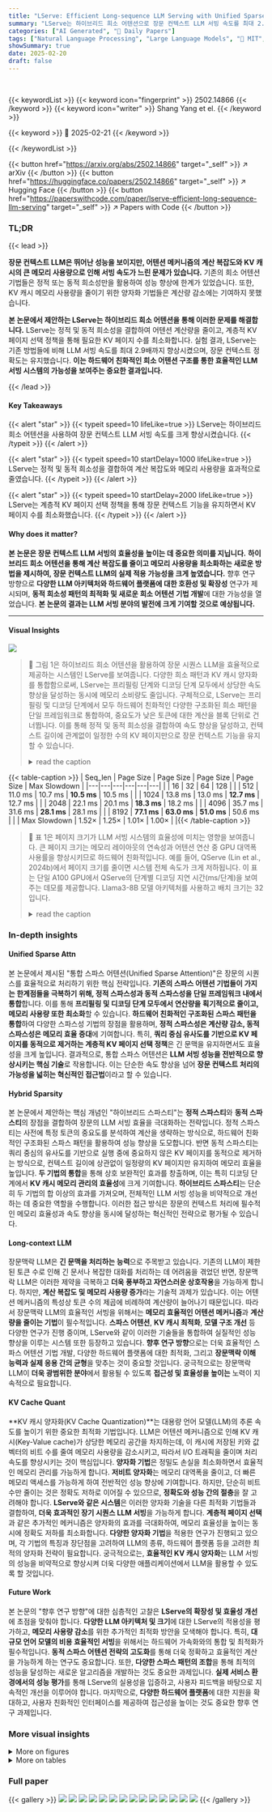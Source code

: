 ```yaml
---
title: "LServe: Efficient Long-sequence LLM Serving with Unified Sparse Attention"
summary: "LServe는 하이브리드 희소 어텐션으로 장문 컨텍스트 LLM 서빙 속도를 최대 2.9배 향상시킨 효율적인 시스템입니다."
categories: ["AI Generated", "🤗 Daily Papers"]
tags: ["Natural Language Processing", "Large Language Models", "🏢 MIT",]
showSummary: true
date: 2025-02-20
draft: false
---
```


<br>

{{< keywordList >}}
{{< keyword icon="fingerprint" >}} 2502.14866 {{< /keyword >}}
{{< keyword icon="writer" >}} Shang Yang et el. {{< /keyword >}}
 
{{< keyword >}} 🤗 2025-02-21 {{< /keyword >}}
 
{{< /keywordList >}}

{{< button href="https://arxiv.org/abs/2502.14866" target="_self" >}}
↗ arXiv
{{< /button >}}
{{< button href="https://huggingface.co/papers/2502.14866" target="_self" >}}
↗ Hugging Face
{{< /button >}}
{{< button href="https://paperswithcode.com/paper/lserve-efficient-long-sequence-llm-serving" target="_self" >}}
↗ Papers with Code
{{< /button >}}




### TL;DR


{{< lead >}}

**장문 컨텍스트 LLM은 뛰어난 성능을 보이지만, 어텐션 메커니즘의 계산 복잡도와 KV 캐시의 큰 메모리 사용량으로 인해 서빙 속도가 느린 문제가 있습니다.** 기존의 희소 어텐션 기법들은 정적 또는 동적 희소성만을 활용하여 성능 향상에 한계가 있었습니다.  또한, KV 캐시 메모리 사용량을 줄이기 위한 양자화 기법들은 계산량 감소에는 기여하지 못했습니다.



**본 논문에서 제안하는 LServe는 하이브리드 희소 어텐션을 통해 이러한 문제를 해결합니다.**  LServe는 정적 및 동적 희소성을 결합하여 어텐션 계산량을 줄이고, 계층적 KV 페이지 선택 정책을 통해 필요한 KV 페이지 수를 최소화합니다.  실험 결과, LServe는 기존 방법들에 비해 LLM 서빙 속도를 최대 2.9배까지 향상시켰으며, 장문 컨텍스트 정확도는 유지했습니다.  **이는 하드웨어 친화적인 희소 어텐션 구조를 통한 효율적인 LLM 서빙 시스템의 가능성을 보여주는 중요한 결과입니다.**

{{< /lead >}}


#### Key Takeaways

{{< alert "star" >}}
{{< typeit speed=10 lifeLike=true >}} LServe는 하이브리드 희소 어텐션을 사용하여 장문 컨텍스트 LLM 서빙 속도를 크게 향상시켰습니다. {{< /typeit >}}
{{< /alert >}}

{{< alert "star" >}}
{{< typeit speed=10 startDelay=1000 lifeLike=true >}} LServe는 정적 및 동적 희소성을 결합하여 계산 복잡도와 메모리 사용량을 효과적으로 줄였습니다. {{< /typeit >}}
{{< /alert >}}

{{< alert "star" >}}
{{< typeit speed=10 startDelay=2000 lifeLike=true >}} LServe는 계층적 KV 페이지 선택 정책을 통해 장문 컨텍스트 기능을 유지하면서 KV 페이지 수를 최소화했습니다. {{< /typeit >}}
{{< /alert >}}

#### Why does it matter?
**본 논문은 장문 컨텍스트 LLM 서빙의 효율성을 높이는 데 중요한 의미를 지닙니다.**  **하이브리드 희소 어텐션을 통해 계산 복잡도를 줄이고 메모리 사용량을 최소화하는 새로운 방법을 제시하여, 장문 컨텍스트 LLM의 실제 적용 가능성을 크게 높였습니다.**  향후 연구 방향으로 **다양한 LLM 아키텍처와 하드웨어 플랫폼에 대한 호환성 및 확장성** 연구가 제시되며, **동적 희소성 패턴의 최적화 및 새로운 희소 어텐션 기법 개발**에 대한 가능성을 열었습니다.  **본 논문의 결과는 LLM 서빙 분야의 발전에 크게 기여할 것으로 예상됩니다.**

------
#### Visual Insights



![](https://arxiv.org/html/2502.14866/x1.png)

> 🔼 그림 1은 하이브리드 희소 어텐션을 활용하여 장문 시퀀스 LLM을 효율적으로 제공하는 시스템인 LServe를 보여줍니다.  다양한 희소 패턴과 KV 캐시 양자화를 통합함으로써, LServe는 프리필링 단계와 디코딩 단계 모두에서 상당한 속도 향상을 달성하는 동시에 메모리 소비량도 줄입니다.  구체적으로, LServe는 프리필링 및 디코딩 단계에서 모두 하드웨어 친화적인 다양한 구조화된 희소 패턴을 단일 프레임워크로 통합하여, 중요도가 낮은 토큰에 대한 계산을 블록 단위로 건너뜁니다. 이를 통해 정적 및 동적 희소성을 결합하여 속도 향상을 달성하고, 컨텍스트 길이에 관계없이 일정한 수의 KV 페이지만으로 장문 컨텍스트 기능을 유지할 수 있습니다.
> <details>
> <summary>read the caption</summary>
> Figure 1: LServe is an efficient system for serving long-sequence LLMs that leverages hybrid sparse attention. With the unification of different sparse patterns as well as KV cache quantization, LServe achieves significant speedups in both prefilling stage and decoding stage while also reducing the memory consumption.
> </details>





{{< table-caption >}}
| Seq_len | Page Size | Page Size | Page Size | Page Size | Max Slowdown |
|---|---|---|---|---|---| 
|  | 16 | 32 | 64 | 128 |  |
| 512 | 11.0 ms | 10.7 ms | **10.5 ms** | 10.5 ms |  |
| 1024 | 13.8 ms | 13.0 ms | **12.7 ms** | 12.7 ms |  |
| 2048 | 22.1 ms | 20.1 ms | **18.3 ms** | 18.2 ms |  |
| 4096 | 35.7 ms | 31.6 ms | **28.1 ms** | 28.1 ms |  |
| 8192 | **77.1 ms** | **63.0 ms** | **51.0 ms** | 50.6 ms |  |
| Max Slowdown | 1.52× | 1.25× | 1.01× | 1.00× |  |{{< /table-caption >}}

> 🔼 표 1은 페이지 크기가 LLM 서빙 시스템의 효율성에 미치는 영향을 보여줍니다. 큰 페이지 크기는 메모리 레이아웃의 연속성과 어텐션 연산 중 GPU 대역폭 사용률을 향상시키므로 하드웨어 친화적입니다. 예를 들어, QServe (Lin et al., 2024b)에서 페이지 크기를 줄이면 시스템 전체 속도가 크게 저하됩니다. 이 표는 단일 A100 GPU에서 QServe의 단계별 디코딩 지연 시간(ms/단계)을 보여주는 데모를 제공합니다. Llama3-8B 모델 아키텍처를 사용하고 배치 크기는 32입니다.
> <details>
> <summary>read the caption</summary>
> Table 1: Page size significantly impacts the LLM serving system’s efficiency: Larger page size is more hardware-friendly as it improves contiguity of memory layout and the GPU bandwidth utilization during attention computation. For example, simply shrinking the page size in QServe Lin et al. (2024b) leads to prominent slow-down of the end-to-end system. We evaluate the per-step decoding latency (ms / step) of QServe on a single A100 GPU for demonstration. We use Llama3-8B model architecture, with the batch size of 32.
> </details>





### In-depth insights


#### Unified Sparse Attn
본 논문에서 제시된 "통합 스파스 어텐션(Unified Sparse Attention)"은 장문의 시퀀스를 효율적으로 처리하기 위한 핵심 전략입니다. **기존의 스파스 어텐션 기법들이 가지는 한계점들을 극복하기 위해, 정적 스파스성과 동적 스파스성을 단일 프레임워크 내에서 통합**합니다. 이를 통해 **프리필링 및 디코딩 단계 모두에서 연산량을 획기적으로 줄이고, 메모리 사용량 또한 최소화**할 수 있습니다.  **하드웨어 친화적인 구조화된 스파스 패턴을 통합**하여 다양한 스파스성 기법의 장점을 활용하며, **정적 스파스성은 계산량 감소, 동적 스파스성은 메모리 효율 증대**에 기여합니다. 특히, **쿼리 중심 유사도를 기반으로 KV 페이지를 동적으로 제거하는 계층적 KV 페이지 선택 정책**은 긴 문맥을 유지하면서도 효율성을 크게 높입니다.  결과적으로, 통합 스파스 어텐션은 **LLM 서빙 성능을 전반적으로 향상시키는 핵심 기술**로 작용합니다. 이는 단순한 속도 향상을 넘어 **장문 컨텍스트 처리의 가능성을 넓히는 혁신적인 접근법**이라고 할 수 있습니다.

#### Hybrid Sparsity
본 논문에서 제안하는 핵심 개념인 "하이브리드 스파스티"는 **정적 스파스티**와 **동적 스파스티**의 장점을 결합하여 장문의 LLM 서빙 효율을 극대화하는 전략입니다. 정적 스파스티는 사전에 특정 토큰의 중요도를 분석하여 계산을 생략하는 방식으로, 하드웨어 친화적인 구조화된 스파스 패턴을 활용하여 성능 향상을 도모합니다. 반면 동적 스파스티는 쿼리 중심의 유사도를 기반으로 실행 중에 중요하지 않은 KV 페이지를 동적으로 제거하는 방식으로, 컨텍스트 길이에 상관없이 일정량의 KV 페이지만 유지하여 메모리 효율을 높입니다.  **두 기법의 통합**을 통해 상호 보완적인 효과를 창출하며, 이는 특히 디코딩 단계에서 **KV 캐시 메모리 관리의 효율성**에 크게 기여합니다.  **하이브리드 스파스티**는 단순히 두 기법의 합 이상의 효과를 가져오며, 전체적인 LLM 서빙 성능을 비약적으로 개선하는 데 중요한 역할을 수행합니다.  이러한 접근 방식은 장문의 컨텍스트 처리에 필수적인 메모리 효율성과 속도 향상을 동시에 달성하는 혁신적인 전략으로 평가될 수 있습니다.

#### Long-context LLM
장문맥락 LLM은 **긴 문맥을 처리하는 능력**으로 주목받고 있습니다. 기존의 LLM이 제한된 토큰 수로 인해 긴 문서나 복잡한 대화를 처리하는 데 어려움을 겪었던 반면, 장문맥락 LLM은 이러한 제약을 극복하고 **더욱 풍부하고 자연스러운 상호작용**을 가능하게 합니다. 하지만, **계산 복잡도 및 메모리 사용량 증가**라는 기술적 과제가 있습니다. 이는 어텐션 메커니즘의 특성상 토큰 수의 제곱에 비례하여 계산량이 늘어나기 때문입니다.  따라서 장문맥락 LLM의 효율적인 서빙을 위해서는 **메모리 효율적인 어텐션 메커니즘**과 **계산량을 줄이는 기법**이 필수적입니다. **스파스 어텐션**, **KV 캐시 최적화**, **모델 구조 개선** 등 다양한 연구가 진행 중이며, LServe와 같이 이러한 기술들을 통합하여 실질적인 성능 향상을 이루는 시스템 또한 등장하고 있습니다.  **향후 연구 방향**으로는 더욱 효율적인 스파스 어텐션 기법 개발, 다양한 하드웨어 플랫폼에 대한 최적화, 그리고 **장문맥락 이해 능력과 실제 응용 간의 균형**을 맞추는 것이 중요할 것입니다.  궁극적으로는 장문맥락 LLM이 **더욱 광범위한 분야**에서 활용될 수 있도록 **접근성 및 효율성을 높이는** 노력이 지속적으로 필요합니다.

#### KV Cache Quant
**KV 캐시 양자화(KV Cache Quantization)**는 대용량 언어 모델(LLM)의 추론 속도를 높이기 위한 중요한 최적화 기법입니다.  LLM은 어텐션 메커니즘으로 인해 KV 캐시(Key-Value cache)가 상당한 메모리 공간을 차지하는데, 이 캐시에 저장된 키와 값 벡터의 비트 수를 줄여 메모리 사용량을 감소시키고, 따라서 I/O 트래픽을 줄이며 처리 속도를 향상시키는 것이 핵심입니다.  **양자화 기법**은 정밀도 손실을 최소화하면서 효율적인 메모리 관리를 가능하게 합니다.  **저비트 양자화**는 메모리 대역폭을 줄이고, 더 빠른 메모리 액세스를 가능하게 하여 전반적인 성능 향상에 기여합니다. 하지만, 단순히 비트 수만 줄이는 것은 정확도 저하로 이어질 수 있으므로, **정확도와 성능 간의 절충**을 잘 고려해야 합니다.  **LServe와 같은 시스템**은 이러한 양자화 기술을 다른 최적화 기법들과 결합하여,  **더욱 효과적인 장기 시퀀스 LLM 서빙**을 가능하게 합니다.  **계층적 페이지 선택**과 같은 추가적인 메커니즘은 양자화의 효과를 극대화하여, 메모리 효율성을 높이는 동시에 정확도 저하를 최소화합니다.  **다양한 양자화 기법**을 적용한 연구가 진행되고 있으며, 각 기법의 특징과 장단점을 고려하여  LLM의 종류, 하드웨어 플랫폼 등을 고려한 최적의 양자화 전략이 필요합니다.  궁극적으로는, **효율적인 KV 캐시 양자화**는 LLM 서빙의 성능을 비약적으로 향상시켜 더욱 다양한 애플리케이션에서 LLM을 활용할 수 있도록 할 것입니다.

#### Future Work
본 논문의 "향후 연구 방향"에 대한 심층적인 고찰은 **LServe의 확장성 및 효율성 개선**에 초점을 맞춰야 합니다.  **다양한 LLM 아키텍처 및 크기**에 대한 LServe의 적용성을 평가하고, **메모리 사용량 감소**를 위한 추가적인 최적화 방안을 모색해야 합니다. 특히, **대규모 언어 모델의 비용 효율적인 서빙**을 위해서는 하드웨어 가속화와의 통합 및 최적화가 필수적입니다.  **동적 스파스 어텐션 전략의 고도화**를 통해 더욱 정확하고 효율적인 계산을 가능하게 하는 연구도 중요합니다. 또한, **다양한 스파스 패턴의 조합**을 통해 최적의 성능을 달성하는 새로운 알고리즘을 개발하는 것도 중요한 과제입니다.  **실제 서비스 환경에서의 성능 평가**를 통해 LServe의 실용성을 입증하고, 사용자 피드백을 바탕으로 지속적인 개선을 이루어야 합니다.  마지막으로,  **다양한 하드웨어 플랫폼**에 대한 지원을 확대하고, 사용자 친화적인 인터페이스를 제공하여 접근성을 높이는 것도 중요한 향후 연구 과제입니다.


### More visual insights

<details>
<summary>More on figures
</summary>


![](https://arxiv.org/html/2502.14866/x2.png)

> 🔼 그림 2는 Llama-3-8B 모델을 NVIDIA A100 GPU에서 사용하여 측정한 지연 시간을 보여줍니다.  두 가지 단계, 즉 프리필링(prefilling) 단계와 디코딩(decoding) 단계 모두에 대한 지연 시간 분해를 나타냅니다. 시퀀스 길이가 증가함에 따라 어텐션(attention) 메커니즘의 계산 복잡도 때문에 프리필링 단계에서는 이차적(quadratic)으로, 디코딩 단계에서는 선형적으로(linearly) 지연 시간이 증가합니다. 반면에 GEMM(general matrix multiplication) 연산은 프리필링 단계에서는 선형적으로, 디코딩 단계에서는 일정하게(constant) 지연 시간을 나타냅니다. 이는 어텐션 메커니즘이 시퀀스 길이 증가에 따라 지연 시간에 미치는 영향이 GEMM보다 훨씬 크다는 것을 보여줍니다.
> <details>
> <summary>read the caption</summary>
> Figure 2:  Latency breakdown of LLM inference for both prefilling and decoding stage. As sequence length increases, attention dominates both stages due to its quadratic complexity in prefilling stage and linear complexity during decoding stage. In contrast, GEMM exhibits linear complexity during prefilling stage and constant complexity during decoding stage. Latency numbers measured with Llama-3-8B on NVIDIA A100 GPU.
> </details>



![](https://arxiv.org/html/2502.14866/x3.png)

> 🔼 그림 3은 GPU에서의 어텐션 계산 과정을 보여줍니다. 디코딩 및 프리필링 단계 모두에서 각 쿼리 토큰은 모든 키와 값 토큰을 블록 단위로 순차적으로 반복합니다. KV 블록을 건너뛰면 순차적 반복 횟수가 줄어들어 어텐션 연산이 가속화됩니다.  이는 쿼리 토큰이 연산량을 줄이기 위해 일부 KV 블록을 건너뛸 수 있음을 의미합니다. 이러한 블록 스킵 기법은 특히 긴 시퀀스 처리 시 효율성을 크게 높입니다. 프리필링 단계에서는 배치 크기와 쿼리 토큰의 수에 따라 병렬 처리가 가능하지만, KV 토큰 차원의 연산은 여전히 순차적입니다. 디코딩 단계에서는 각 요청마다 하나의 쿼리 토큰만 처리되므로 KV 토큰 차원 연산이 더욱 순차적으로 처리됩니다. 따라서 블록 스킵 기법은 두 단계 모두에서 어텐션 연산 시간을 단축하는 데 효과적입니다.
> <details>
> <summary>read the caption</summary>
> Figure 3: Attention calculation on GPUs: In both the decoding and prefilling stages, each query token iterates over all key and value tokens sequentially in a block-by-block manner. Skipping KV blocks reduces the number of sequential iterations, directly accelerating attention.
> </details>



![](https://arxiv.org/html/2502.14866/x4.png)

> 🔼 그림 4는 LServe의 통합 블록 스파스 어텐션 패턴을 보여줍니다.  LServe는 다양한 스파스 패턴(정적 스파스, 동적 스파스 등)을 단일 프레임워크로 통합하여 효율적인 장문 시퀀스 처리를 가능하게 합니다.  (a)는 일반적인 밀집 어텐션, (b)는 블록 스파스 어텐션을 통해 계산량을 줄이는 방법, (c)는 스트리밍 헤드를 사용하여 일부 토큰에 대한 어텐션 계산을 생략하는 방법, (d)는 쿼리 중심 유사도에 따라 KV 페이지를 동적으로 제거하는 방법을 각각 나타냅니다.  이러한 다양한 스파스 패턴의 통합을 통해 LServe는 계산 비용을 최소화하면서 장문 컨텍스트의 정확도를 유지합니다.
> <details>
> <summary>read the caption</summary>
> Figure 4: Unified block sparse attention pattern. LServe integrates various sparsity patterns into a unified framework.
> </details>



![](https://arxiv.org/html/2502.14866/x5.png)

> 🔼 그림 5는 LServe 시스템의 개요를 보여줍니다.  Prefilling 단계에서 LServe는 융합된 sparse attention kernel 내에서 dense head와 streaming head를 모두 처리합니다. 과거의 Key와 Value는 streaming head와 dense head 각각을 위한 두 개의 별도 paging 시스템에 저장됩니다. Decoding 단계에서 LServe는 페이지 선택 절차를 통해 dense head에 dynamic sparsity를 적용합니다.  Decoding 단계의 어텐션에는 선택된 KV 페이지만 로드됩니다.  단순화를 위해 normalization layer와 residual connection은 생략되었습니다.
> <details>
> <summary>read the caption</summary>
> Figure 5: LServe system overview. In prefilling stage, LServe processes both dense heads and streaming heads within a fused sparse attention kernel. Past Keys and Values are stored in two separate paging systems: one for streaming heads and the other for dense heads. In decoding stage, LServe applies dynamic sparsity on dense heads with a page selection procedure. Only selected KV Pages will be loaded for the decoding stage attention. We omit normalization layers and residual connections in this figure for the sake of simplicity.
> </details>



![](https://arxiv.org/html/2502.14866/x6.png)

> 🔼 그림 6은 Needle-in-a-Haystack (NIAH) 벤치마크를 사용하여 Llama-3-8B 모델을 평가한 결과를 보여줍니다.  query-aware 페이지 선택 알고리즘(예: Quest)의 효과는 KV 페이지 크기가 커짐에 따라 저하됩니다(b, c, d). 페이지 크기를 무분별하게 늘리면, 선택된 페이지 수(토큰 예산)를 선형적으로 증가시키더라도 성능 저하가 발생합니다(e, f).  즉, 페이지 크기가 커질수록 query-aware 페이지 선택 알고리즘의 정확도가 떨어지고, 성능 저하가 발생한다는 것을 보여줍니다.
> <details>
> <summary>read the caption</summary>
> Figure 6: We evaluate the Llama-3-8B model with the Needle-in-a-Haystack (NIAH) Kamradt (2024) benchmarks. The effectiveness of query-aware page selection algorithms (e.g., Quest Tang et al. (2024)) gets impaired when the KV page granularity grows (b,c,d). Naively scaling up the page sizes will lead to significant performance loss even if we linearly increase the number of selected pages (token budget) (e,f).
> </details>



![](https://arxiv.org/html/2502.14866/x7.png)

> 🔼 그림 7은 LServe 시스템에서 계층적 페이징의 작동 방식을 보여줍니다. 각 물리적 페이지는 8개의 토큰을 포함하고, 각 논리적 페이지는 4개의 토큰으로 구성됩니다. k_max와 k_min 벡터는 각 물리적 페이지의 끝에 연결되며, 컨텍스트 단계와 이전 디코딩 단계에서 미리 계산됩니다. 각 물리적 페이지의 중요도는 해당 페이지에 포함된 논리적 페이지의 중요도 점수 중 최댓값으로 결정됩니다. 단순화를 위해 이 그림에서는 KV 양자화를 생략했습니다.  이 그림은 LServe 시스템에서 사용되는 계층적 페이징 기법을 시각적으로 설명하여, 물리적 페이지와 논리적 페이지의 관계, k_max와 k_min 벡터의 활용, 그리고 페이지 중요도 결정 방식을 명확히 이해하는 데 도움을 줍니다.
> <details>
> <summary>read the caption</summary>
> Figure 7: Hierarchical Paging in LServe system. We assume the each physical page contains Np=8subscript𝑁𝑝8N_{p}=8italic_N start_POSTSUBSCRIPT italic_p end_POSTSUBSCRIPT = 8 tokens and each logical page has Nl=4subscript𝑁𝑙4N_{l}=4italic_N start_POSTSUBSCRIPT italic_l end_POSTSUBSCRIPT = 4 tokens. The km⁢a⁢xsubscript𝑘𝑚𝑎𝑥k_{max}italic_k start_POSTSUBSCRIPT italic_m italic_a italic_x end_POSTSUBSCRIPT and km⁢i⁢nsubscript𝑘𝑚𝑖𝑛k_{min}italic_k start_POSTSUBSCRIPT italic_m italic_i italic_n end_POSTSUBSCRIPT vectors are concatenated to the end of each physical page, and are pre-computed during the context stage and previous decoding steps. The importance of each physical page is decided by the max of the importance scores of the logical pages it contains. We omitted KV quantization in this figure for the sake of simplicity.
> </details>



![](https://arxiv.org/html/2502.14866/x8.png)

> 🔼 그림 8은 LServe에서 재사용 가능한 페이지 선택기를 도입한 것을 보여줍니다. 이 선택기는 연속적인 토큰들의 쿼리 유사성을 활용하여 선택기 오버헤드를 줄입니다. 이 그림에서는 설명 목적으로 재사용 가능한 선택기의 청크 크기를 2로 설정했습니다.  구체적으로, 이 그림은 기존의 동적 페이지 선택 방식(a)과 재사용 가능한 페이지 선택 방식(b)을 비교하여 보여줍니다. (b)에서 볼 수 있듯이,  연속적인 토큰들의 쿼리가 유사할 경우, 페이지 선택 과정을 첫 번째 토큰에서만 수행하고, 이후 토큰들에 대해서는 동일한 선택 결과를 재사용합니다. 이를 통해 불필요한 페이지 선택 연산을 줄여 성능을 향상시키는 것을 알 수 있습니다.  이는 특히 긴 시퀀스를 처리할 때 효과적입니다.
> <details>
> <summary>read the caption</summary>
> Figure 8: We introduce Reusable Page Selector in LServe, which utilize the similarity of queries of consecutive tokens to cut down the selector overhead. The chunk size of reusable selector is set to 2 in this figure for the demonstration purpose.
> </details>



![](https://arxiv.org/html/2502.14866/x9.png)

> 🔼 그림 9는 Needle-in-a-Haystack 벤치마크 데이터셋을 사용하여 LServe 모델의 정확도를 평가한 결과를 보여줍니다.  Needle-in-a-Haystack은 긴 문맥을 다루는 LLM의 능력을 평가하기 위한 벤치마크로, 특정 단어나 구절을 찾는 어려운 과제를 포함합니다. 그림은 LServe가 다양한 문맥 길이(문서 길이)에 대해 높은 정확도를 유지함을 시각적으로 보여줍니다.  즉, LServe가 긴 문맥에도 효과적으로 대처하며 정확도 저하 없이 성능을 발휘함을 나타냅니다.
> <details>
> <summary>read the caption</summary>
> Figure 9: Accuracy evaluation on Needle-in-a-Haystack.
> </details>



![](https://arxiv.org/html/2502.14866/x10.png)

> 🔼 그림 10은 LServe를 기준으로 정규화된 각 시스템의 상대적 처리량을 y축에 나타낸 디코딩 속도 평가 결과를 보여줍니다. MInference는 밀집 어텐션을 사용하는 비최적화된 디코딩 단계로 인해 디코딩 성능이 제한적이지만, vLLM에 통합되면 vLLM과 비슷한 처리량을 달성할 수 있습니다. 이 그림은 다양한 시스템의 디코딩 속도를 비교 분석하여 LServe의 효율성을 강조합니다. 각 시스템의 디코딩 속도는 LServe의 속도를 기준으로 정규화되어 시각적으로 비교가 용이합니다.
> <details>
> <summary>read the caption</summary>
> Figure 10: Decoding Speed Evaluation. The y-axis indicates the relative throughput of each system, normalized by the speed of LServe. Note that MInference exhibits limited decoding performance due to its unoptimized decoding stage with dense attention, but when integrated into vLLM, it can achieve throughput comparable to that of vLLM.
> </details>



![](https://arxiv.org/html/2502.14866/x11.png)

> 🔼 그림 11은 서로 다른 서빙 프레임워크에서 장문 시퀀스의 프리필링 성능을 비교한 그래프입니다. LServe의 속도를 기준으로 정규화하여 표시하였습니다.  각 프레임워크의 프리필링 속도를 시퀀스 길이별로 비교하여 LServe의 성능 우수성을 보여줍니다. 그래프는 다양한 시퀀스 길이에 따른 상대적 처리량을 보여주어, LServe가 다른 방법들에 비해 얼마나 효율적인지 명확하게 시각적으로 나타냅니다.
> <details>
> <summary>read the caption</summary>
> Figure 11: Prefilling Speed Evaluation. Performance comparison of long-sequence prefilling across different serving frameworks, normalized to LServe’s speed.
> </details>



![](https://arxiv.org/html/2502.14866/x12.png)

> 🔼 그림 12는 논문의 3.1절 'Unified Block Sparse Attention'에서 설명하는 새로운 통합 블록 스파스 어텐션 방식의 성능 평가 결과를 보여줍니다.  x축은 스파스 레벨(%), y축은 어텐션 연산에 소요되는 지연 시간(ms)을 나타냅니다.  그림은 제안된 LServe 모델(파란색 막대)이 기존의 MInference 모델(주황색 막대)과 Oracle(이론적 최고 성능, 회색 점선)에 비해 어텐션 연산 속도가 얼마나 향상되었는지를 다양한 스파스 레벨에서 비교 분석한 결과를 보여줍니다.  LServe 모델은 다양한 스파스 레벨에서 MInference 모델에 비해 1.3배의 속도 향상을 보여주고 있으며, 이론적 최고 성능에 근접한 결과를 얻음을 시각적으로 보여줍니다. 이를 통해 제안된 어텐션 커널의 효율성을 명확히 보여줍니다.
> <details>
> <summary>read the caption</summary>
> Figure 12: Prefilling Stage Attention Kernel Evaluation.
> </details>



![](https://arxiv.org/html/2502.14866/x13.png)

> 🔼 그림 13은 계층적 페이징을 사용하여 LServe가 원본 모델의 긴 컨텍스트 검색 기능을 유지하면서 키-값(KV) 토큰 예산을 늘리지 않고도 성능을 유지할 수 있음을 보여줍니다.  세 가지 다른 물리적 페이지 크기(16, 32, 64 토큰)에 대해 실험하여 각각의 페이지 크기에 대해  정확도를 비교 분석하고 있습니다. Llama-3-8B 모델을 사용하여 실험했습니다.  이 그림은  다양한 페이지 크기에서도  토큰 예산을 증가시키지 않고도  긴 컨텍스트 성능을 유지하는 계층적 페이징 기법의 효과를 보여줍니다.
> <details>
> <summary>read the caption</summary>
> Figure 13: Hierarchical paging enables LServe to preserve the long-context retrieval capabilities of the original model without increasing the key-value (KV) token budget. We use Llama-3-8B for the ablation.
> </details>



![](https://arxiv.org/html/2502.14866/x14.png)

> 🔼 그림 14는 재사용 가능한 페이지 선택의 효과를 보여줍니다. 동적 페이지 선택기의 오버헤드는 계산 복잡도가 입력 시퀀스 길이에 따라 선형적으로 증가하기 때문에 상당히 큽니다. 본 논문에서 제안하는 재사용 가능한 페이지 선택 방식은 이 문제를 효과적으로 완화합니다. Llama-3-8B 모델을 사용하여 측정한 지연 시간 분해를 보여줍니다.  이 그림은 동적 페이지 선택기의 오버헤드가 시퀀스 길이에 따라 선형적으로 증가하는 반면, 재사용 가능한 페이지 선택 방식을 사용하면 오버헤드를 크게 줄일 수 있음을 시각적으로 보여줍니다.  이는 긴 시퀀스에 대한 처리 속도를 향상시키는 데 중요한 역할을 합니다.
> <details>
> <summary>read the caption</summary>
> Figure 14: Effect of Reusable Page Selection. The overhead of the dynamic page selector is significant, as its complexity increases linearly with input sequence length. Our Reusable Page Selection effectively mitigates this issue. The latency breakdown is evaluated on Llama-3-8B.
> </details>



![](https://arxiv.org/html/2502.14866/x15.png)

> 🔼 그림 15는 LServe에서 정적 및 동적 스파스성으로 얻는 효율성 향상을 보여줍니다. 이러한 스파스 패턴은 복합적인 속도 향상 효과를 제공하는데, 정적 스파스성은 짧은 문맥에서 더 효과적이고, 동적 스파스성은 긴 문맥에서 더 큰 이점을 제공합니다. Llama-2-7B의 단일 어텐션 레이어의 대기 시간을 보고합니다.  정적 스파스성은 어텐션 헤드의 일부를 스트리밍 헤드로 변환하여 계산량을 줄입니다.  짧은 문맥에서는 스트리밍 헤드가 효과적이지만, 긴 문맥에서는 동적 스파스성이 중요해집니다. 동적 스파스성은 쿼리에 따라 중요하지 않은 토큰을 동적으로 제거하여 연산량을 줄입니다. 긴 문맥에서는 더 많은 토큰이 제거되므로 속도 향상 효과가 커집니다. 그림은 다양한 시퀀스 길이에 따른 각 스파스성 기법과 기준 모델의 대기 시간을 비교하여 LServe의 효율성을 보여줍니다.
> <details>
> <summary>read the caption</summary>
> Figure 15: Efficiency gains from static and dynamic sparsity in LServe. These sparsity patterns contribute to a compound speedup effect, with static sparsity being more effective at shorter contexts, and dynamic sparsity offering greater benefits at longer contexts. We report the latency of a single attention layer in Llama-2-7B.
> </details>



![](https://arxiv.org/html/2502.14866/x16.png)

> 🔼 그림 16은 LServe에서의 전반적인 속도 향상을 보여줍니다. 어텐션 계층 분석 결과와 일관되게, 정적 스파스성(스트리밍 헤드 50%)은 짧은 문맥 길이에서 더 큰 이점을 제공합니다. 반면에 동적 스파스성은 더 긴 시퀀스에 대해 최대 4.5배의 전반적인 속도 향상을 달성합니다. 이 결과는 배치 크기가 1인 Llama-3-8B를 사용한 측정 결과를 기반으로 합니다. 즉, 그림은 정적 스파스와 동적 스파스가 서로 다른 문맥 길이에서 어떻게 다른 성능 향상을 가져오는지 보여주는 그래프입니다. 정적 스파스는 짧은 문맥에서 효과적이고 동적 스파스는 긴 문맥에서 훨씬 더 큰 속도 향상을 가져옵니다.
> <details>
> <summary>read the caption</summary>
> Figure 16: End-to-end speedup breakdown in LServe: Consistent with findings from attention layer analysis, static sparsity (50% streaming heads) yields greater benefits at shorter context lengths. In contrast, dynamic sparsity achieves up to 4.5×\times× end-to-end speedup for longer sequences. Results are based on measurements using Llama-3-8B with unit batch size.
> </details>



</details>




<details>
<summary>More on tables
</summary>


{{< table-caption >}}
| Model | Llama-3-8B |  | Llama-2-7B |  |
|---|---|---|---|---|
| Benchmark | Dense | LServe | Dense | LServe |
| 2WikiMQA | 30.3 | 31.6 | 35.4 | 35.1 |
| DuReader | 30.3 | 30.8 | 25.4 | 24.7 |
| HotpotQA | 41.7 | 42.7 | 47.4 | 49.6 |
| MultiNews | 27.7 | 27.7 | 26.6 | 26.6 |
| Qasper | 31.7 | 29.3 | 32.6 | 29.5 |
| QMSum | 23.8 | 24.0 | 21.0 | 21.3 |
| SamSum | 41.2 | 39.3 | 41.8 | 41.5 |
| TriviaQA | 84.9 | 83.7 | 86.2 | 86.5 |
| **Average** | **38.9** | **38.6** | **39.5** | **39.4** |{{< /table-caption >}}
> 🔼 표 2는 LongBench(Bai et al., 2023) 벤치마크를 사용하여 LServe의 정확도를 평가한 결과를 보여줍니다.  두 가지 모델(Llama-3-8B와 Llama-2-7B)과 10가지 다양한 벤치마크에 대해 LServe와 기존의 완전한(dense) 어텐션 방식의 정확도를 비교 분석했습니다.  각 벤치마크는 다양한 유형의 자연어 처리 작업을 포함하며, 결과는 LServe가 다양한 작업에서 완전한 어텐션 방식과 유사한 성능을 보임을 보여줍니다.
> <details>
> <summary>read the caption</summary>
> Table 2: Accuracy evaluation on LongBench Bai et al. (2023). We compare our method with vanilla dense attention on 2 models and 10 different benchmarks.
> </details>

{{< table-caption >}}
| Model | 32K | 64K | 128K | 160K | 192K | 256K |
|---|---|---|---|---|---|---|
| Llama-3-8B | 90.5 | 86.8 | 83.8 | 79.3 | 79.6 | 79.4 |
| LServe-4096 | 91.0 | 85.6 | 81.0 | 79.0 | 76.1 | 75.7 |
| LServe-8192 | 91.8 | 86.1 | 81.7 | 81.2 | 79.7 | 79.1 |{{< /table-caption >}}
> 🔼 표 3은 RULER 벤치마크(Hsieh et al., 2024)에 대한 정확도 평가 결과를 보여줍니다. 다양한 난이도의 작업(멀티 홉 추적 및 집계 등)을 포함하여 문맥 탐색 이상의 동작을 테스트합니다. LServe-N은 동적 스파스성에 대한 토큰 예산을 N으로 설정했음을 나타냅니다. 긴 문맥 입력의 경우 LServe의 지연 시간은 어텐션만으로 결정되지 않고 페이지 선택기와 GEMM도 영향을 미칩니다. 실험 결과에 따르면 시퀀스 길이가 128K를 초과하는 경우 LServe-8192는 LServe-4096보다 최대 6% 느릴 뿐입니다.
> <details>
> <summary>read the caption</summary>
> Table 3: Accuracy evaluation on RULER Hsieh et al. (2024). We evaluate the accuracy of Llama-3-8B on RULER benchmarks, including challenging tasks such as multi-hop tracing and aggregation to test behaviors beyond searching from context. LServe-N𝑁Nitalic_N denotes that the token budget for dynamic sparsity is N𝑁Nitalic_N. Note that for long-context inputs, latency is not dominated by attention alone in LServe, with page selector and GEMM also contributing to it. Experiments reveal that LServe-8192 is only up to 6% slower than LServe-4096 when the sequence length exceeds 128K.
> </details>

{{< table-caption >}}
| Stage | System | Sequence Length 4K | Sequence Length 8K | Sequence Length 16K | Sequence Length 32K | Sequence Length 64K |
|---|---|---|---|---|---|---|
|Prefilling Latency (s)|Quest|0.51|0.82|1.62|3.61|OOM|
| |LServe|0.24|0.49|1.08|2.32|5.27|
|Speedup| |2.1×|1.7×|1.5×|1.6×|/|
|Decoding Latency (ms)|Quest|13.13|13.58|14.08|14.86|OOM|
| |LServe|10.02|10.29|10.22|10.24|11.54|
|Speedup| |1.3×|1.3×|1.4×|1.5×|/|{{< /table-caption >}}
> 🔼 본 표는 LServe와 Quest (Tang et al., 2024) 시스템의 성능을 비교 분석한 결과를 보여줍니다.  Quest 시스템이 GQA(Ainslie et al., 2023) 아키텍처를 지원하지 않기 때문에 Llama-2-7B 모델을 사용하여 두 시스템의  Prefilling 단계와 Decoding 단계의 지연 시간(Latency)을 벤치마크했습니다.  표에서 확인할 수 있듯이, LServe는 Quest 시스템보다 Prefilling 단계와 Decoding 단계 모두에서 더 낮은 지연 시간을 기록하여 성능 우위를 보였습니다.  이는 LServe의 효율적인 아키텍처와 최적화 기법이 장문의 시퀀스 처리에 효과적임을 시사합니다.
> <details>
> <summary>read the caption</summary>
> Table 4: LServe achieves lower latency over Quest Tang et al. (2024) system in both prefilling stage and decoding stage. We benchmark the two systems on Llama-2-7B model, since Quest does not support GQA Ainslie et al. (2023) architecture.
> </details>

{{< table-caption >}}
| Reuse Interval | Dense | 1 | 2 | 4 | 8 | 16 |
|---|---|---|---|---|---|---|
| LServe-4096 | 86.8 | 86.2 | 85.6 | 85.6 | 84.8 | 83.2 |
| LServe-8192 | 86.8 | 86.1 | 85.8 | 85.5 | 85.6 | 84.8 |{{< /table-caption >}}
> 🔼 표 5는 LServe의 재사용 가능한 페이지 선택기가 모델의 장기 컨텍스트 정확도를 유지하면서 재사용 간격 4를 사용하여 선택 오버헤드를 4배까지 크게 줄이는 방법을 보여줍니다. Llama-3-8B 모델을 사용하여 RULER 벤치마크(Hsieh et al., 2024)에서 시퀀스 길이 64K에 대해 평가를 수행했습니다. LServe-N은 동적 스파스성에 대한 토큰 예산이 N임을 나타냅니다.
> <details>
> <summary>read the caption</summary>
> Table 5: The reusable page selector in LServe preserves the model’s long-context accuracy while significantly reducing selection overhead by 4×\times× with a reuse interval of 4. We evaluate Llama-3-8B on RULER Hsieh et al. (2024) at a sequence length of 64K. LServe-N𝑁Nitalic_N denotes that the token budget for dynamic sparsity is N𝑁Nitalic_N.
> </details>

</details>




### Full paper

{{< gallery >}}
<img src="paper_images/1.png" class="grid-w50 md:grid-w33 xl:grid-w25" />
<img src="paper_images/2.png" class="grid-w50 md:grid-w33 xl:grid-w25" />
<img src="paper_images/3.png" class="grid-w50 md:grid-w33 xl:grid-w25" />
<img src="paper_images/4.png" class="grid-w50 md:grid-w33 xl:grid-w25" />
<img src="paper_images/5.png" class="grid-w50 md:grid-w33 xl:grid-w25" />
<img src="paper_images/6.png" class="grid-w50 md:grid-w33 xl:grid-w25" />
<img src="paper_images/7.png" class="grid-w50 md:grid-w33 xl:grid-w25" />
<img src="paper_images/8.png" class="grid-w50 md:grid-w33 xl:grid-w25" />
<img src="paper_images/9.png" class="grid-w50 md:grid-w33 xl:grid-w25" />
<img src="paper_images/10.png" class="grid-w50 md:grid-w33 xl:grid-w25" />
<img src="paper_images/11.png" class="grid-w50 md:grid-w33 xl:grid-w25" />
<img src="paper_images/12.png" class="grid-w50 md:grid-w33 xl:grid-w25" />
<img src="paper_images/13.png" class="grid-w50 md:grid-w33 xl:grid-w25" />
<img src="paper_images/14.png" class="grid-w50 md:grid-w33 xl:grid-w25" />
{{< /gallery >}}